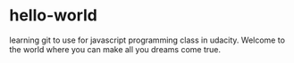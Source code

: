 # hello-world
learning git to use for javascript programming class in udacity.
Welcome to the world where you can make all you dreams come true.
